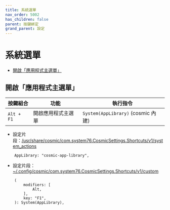 ```yaml
---
title: 系統選單
nav_order: 5002
has_children: false
parent: 按鍵綁定
grand_parent: 設定
---
```



# 系統選單

* [開啟「應用程式主選單」](#顯示視窗操作選單)




## 開啟「應用程式主選單」

| 按鍵組合  | 功能       | 執行指令                      |
| --------- | ---------- | ----------------------------- |
| `Alt + F1` | 開啟應用程式主選單 | `System(AppLibrary)` (cosmic 內建) |




* 設定片段：[/usr/share/cosmic/com.system76.CosmicSettings.Shortcuts/v1/system_actions](https://github.com/samwhelp/popos-cosmic-adjustment/blob/main/sample/default-schema/Main/asset/overlay/usr/share/cosmic/com.system76.CosmicSettings.Shortcuts/v1/system_actions#L3)

```
    AppLibrary: "cosmic-app-library",
```



* 設定片段：[~/.config/cosmic/com.system76.CosmicSettings.Shortcuts/v1/custom](https://github.com/samwhelp/popos-cosmic-adjustment/blob/main/prototype/main/cosmic-config/Main/asset/overlay/etc/skel/.config/cosmic/com.system76.CosmicSettings.Shortcuts/v1/custom#L79-L84)

```
    (
        modifiers: [
            Alt,
        ],
        key: "F1",
    ): System(AppLibrary),
```
